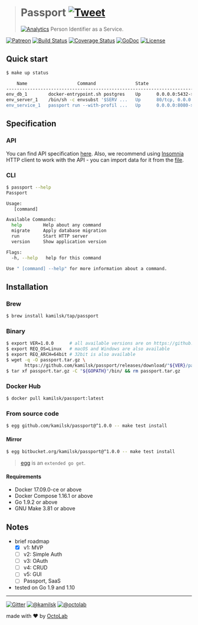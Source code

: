 > # Passport [![Tweet](https://img.shields.io/twitter/url/http/shields.io.svg?style=social)](https://twitter.com/intent/tweet?text=Person%20Identifier%20as%20a%20Service&url=https://kamilsk.github.io/passport/&via=ikamilsk&hashtags=go,service,authentication,identification)
> [![Analytics](https://ga-beacon.appspot.com/UA-109817251-24/passport/readme?pixel)](https://kamilsk.github.io/passport/)
> Person Identifier as a Service.

[![Patreon](https://img.shields.io/badge/patreon-donate-orange.svg)](https://www.patreon.com/octolab)
[![Build Status](https://travis-ci.org/kamilsk/passport.svg?branch=master)](https://travis-ci.org/kamilsk/passport)
[![Coverage Status](https://coveralls.io/repos/github/kamilsk/passport/badge.svg)](https://coveralls.io/github/kamilsk/passport)
[![GoDoc](https://godoc.org/github.com/kamilsk/passport?status.svg)](https://godoc.org/github.com/kamilsk/passport)
[![License](https://img.shields.io/badge/license-MIT-blue.svg)](LICENSE)

## Quick start

```bash
$ make up status

    Name                   Command               State                                  Ports
-----------------------------------------------------------------------------------------------------------------------------
env_db_1        docker-entrypoint.sh postgres    Up      0.0.0.0:5432->5432/tcp
env_server_1    /bin/sh -c envsubst '$SERV ...   Up      80/tcp, 0.0.0.0:80->8080/tcp
env_service_1   passport run --with-profil ...   Up      0.0.0.0:8080->80/tcp, 0.0.0.0:8090->8090/tcp, 0.0.0.0:8091->8091/tcp
```

## Specification

### API

You can find API specification [here](env/rest.http). Also, we recommend using [Insomnia](https://insomnia.rest)
HTTP client to work with the API - you can import data for it from the [file](env/insomnia.json).

### CLI

```bash
$ passport --help
Passport

Usage:
   [command]

Available Commands:
  help        Help about any command
  migrate     Apply database migration
  run         Start HTTP server
  version     Show application version

Flags:
  -h, --help   help for this command

Use " [command] --help" for more information about a command.
```

## Installation

### Brew

```bash
$ brew install kamilsk/tap/passport
```

### Binary

```bash
$ export VER=1.0.0      # all available versions are on https://github.com/kamilsk/passport/releases
$ export REQ_OS=Linux   # macOS and Windows are also available
$ export REQ_ARCH=64bit # 32bit is also available
$ wget -q -O passport.tar.gz \
       https://github.com/kamilsk/passport/releases/download/"${VER}/passport_${VER}_${REQ_OS}-${REQ_ARCH}".tar.gz
$ tar xf passport.tar.gz -C "${GOPATH}"/bin/ && rm passport.tar.gz
```

### Docker Hub

```bash
$ docker pull kamilsk/passport:latest
```

### From source code

```bash
$ egg github.com/kamilsk/passport@^1.0.0 -- make test install
```

#### Mirror

```bash
$ egg bitbucket.org/kamilsk/passport@^1.0.0 -- make test install
```

> [egg](https://github.com/kamilsk/egg) is an `extended go get`.

#### Requirements

- Docker 17.09.0-ce or above
- Docker Compose 1.16.1 or above
- Go 1.9.2 or above
- GNU Make 3.81 or above

## Notes

- brief roadmap
  - [x] v1: MVP
  - [ ] v2: Simple Auth
  - [ ] v3: OAuth
  - [ ] v4: CRUD
  - [ ] v5: GUI
  - [ ] Passport, SaaS
- tested on Go 1.9 and 1.10

---

[![Gitter](https://badges.gitter.im/Join%20Chat.svg)](https://gitter.im/kamilsk/passport)
[![@kamilsk](https://img.shields.io/badge/author-%40kamilsk-blue.svg)](https://twitter.com/ikamilsk)
[![@octolab](https://img.shields.io/badge/sponsor-%40octolab-blue.svg)](https://twitter.com/octolab_inc)

made with ❤️ by [OctoLab](https://www.octolab.org/)
